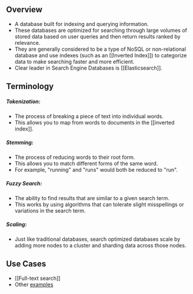 ## Overview
- A database built for indexing and querying information. 
- These databases are optimized for searching through large volumes of stored data based on user queries and then return results ranked by relevance. 
- They are generally considered to be a type of NoSQL or non-relational database and use indexes (such as an [[Inverted Index]]) to categorize data to make searching faster and more efficient.
- Clear leader in Search Engine Databases is [[Elasticsearch]].

## Terminology
##### Tokenization: 
- The process of breaking a piece of text into individual words. 
- This allows you to map from words to documents in the [[inverted index]].
##### Stemming: 
- The process of reducing words to their root form. 
- This allows you to match different forms of the same word. 
- For example, "running" and "runs" would both be reduced to "run".
##### Fuzzy Search:
- The ability to find results that are similar to a given search term. 
- This works by using algorithms that can tolerate slight misspellings or variations in the search term. 
##### Scaling: 
- Just like traditional databases, search optimized databases scale by adding more nodes to a cluster and sharding data across those nodes.

## Use Cases
- [[Full-text search]]
- Other [examples](https://www.influxdata.com/search-engine-database/#use-cases)
